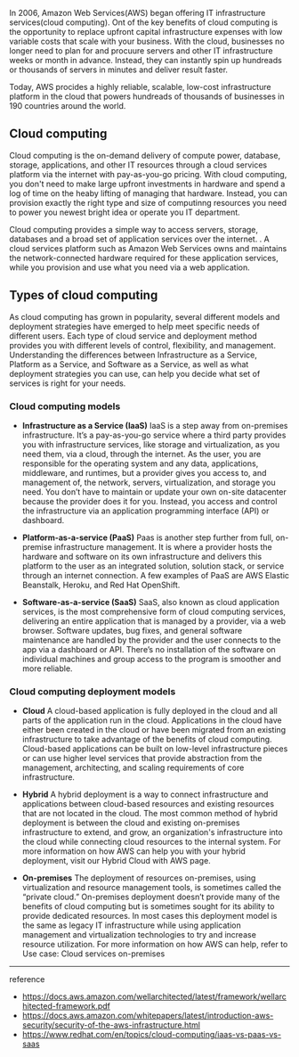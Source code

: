 
In 2006, Amazon Web Services(AWS) began offering IT infrastructure services(cloud computing). Ont of the key benefits of cloud computing is the opportunity to replace upfront capital infrastructure expenses with low variable costs that scale with your business. With the cloud, businesses no longer need to plan for and procuure servers and other IT infrastructure weeks or month in advance. Instead, they can instantly spin up hundreads or thousands of servers in minutes and deliver result faster.

Today, AWS procides a highly reliable, scalable, low-cost infrastructure platform in the cloud that powers hundreads of thousands of businesses in 190 countries around the world.

## Cloud computing

Cloud computing is the on-demand delivery of compute power, database, storage, applications, and other IT resources through a cloud services platform via the internet with pay-as-you-go pricing. With cloud computing, you don't need to make large upfront investments in hardware and spend a log of time on the heaby lifting of managing that hardware. Instead, you can provision exactly the right type and size of computinng resources you need to power you newest bright idea or operate you IT department.

Cloud computing provides a simple way to access servers, storage, databases and a broad set of application services over the internet. . A cloud services platform such as Amazon Web Services owns and maintains the network-connected hardware required for these application services, while you provision and use what you need via a web application.

## Types of cloud computing

As cloud computing has grown in popularity, several different models and deployment strategies have emerged to help meet specific needs of different users. Each type of cloud service and deployment method provides you with different levels of control, flexibility, and management. Understanding the differences between Infrastructure as a Service, Platform as a Service, and Software as a Service, as well as what deployment strategies you can use, can help you decide what set of services is right for your needs.

### Cloud computing models

- **Infrastructure as a Service (IaaS)**
    IaaS is a step away from on-premises infrastructure. It’s a pay-as-you-go service where a third party provides you with infrastructure services, like storage and virtualization, as you need them, via a cloud, through the internet. 
    As the user, you are responsible for the operating system and any data, applications, middleware, and runtimes, but a provider gives you access to, and management of, the network, servers, virtualization, and storage you need. 
    You don’t have to maintain or update your own on-site datacenter because the provider does it for you. Instead, you access and control the infrastructure via an application programming interface (API) or dashboard. 

- **Platform-as-a-service (PaaS)**
    Paas is another step further from full, on-premise infrastructure management. It is where a provider hosts the hardware and software on its own infrastructure and delivers this platform to the user as an integrated solution, solution stack, or service through an internet connection.
    A few examples of PaaS are AWS Elastic Beanstalk, Heroku, and Red Hat OpenShift.

- **Software-as-a-service (SaaS)**
    SaaS, also known as cloud application services, is the most comprehensive form of cloud computing services, delivering an entire application that is managed by a provider, via a web browser. 
    Software updates, bug fixes, and general software maintenance are handled by the provider and the user connects to the app via a dashboard or API. There’s no installation of the software on individual machines and group access to the program is smoother and more reliable. 

### Cloud computing deployment models

- **Cloud**
    A cloud-based application is fully deployed in the cloud and all parts of the application run in the cloud. Applications in the cloud have either been created in the cloud or have been migrated from an existing infrastructure to take advantage of the benefits of cloud computing. Cloud-based applications can be built on low-level infrastructure pieces or can use higher level services that provide abstraction from the management, architecting, and scaling requirements of core infrastructure.

- **Hybrid**
    A hybrid deployment is a way to connect infrastructure and applications between cloud-based resources and existing resources that are not located in the cloud. The most common method of hybrid deployment is between the cloud and existing on-premises infrastructure to extend, and grow, an organization's infrastructure into the cloud while connecting cloud resources to the internal system. For more information on how AWS can help you with your hybrid deployment, visit our Hybrid Cloud with AWS page.

- **On-premises**
    The deployment of resources on-premises, using virtualization and resource management tools, is sometimes called the “private cloud.” On-premises deployment doesn’t provide many of the benefits of cloud computing but is sometimes sought for its ability to provide dedicated resources. In most cases this deployment model is the same as legacy IT infrastructure while using application management and virtualization technologies to try and increase resource utilization. For more information on how AWS can help, refer to Use case: Cloud services on-premises

---
reference
- https://docs.aws.amazon.com/wellarchitected/latest/framework/wellarchitected-framework.pdf
- https://docs.aws.amazon.com/whitepapers/latest/introduction-aws-security/security-of-the-aws-infrastructure.html
- https://www.redhat.com/en/topics/cloud-computing/iaas-vs-paas-vs-saas